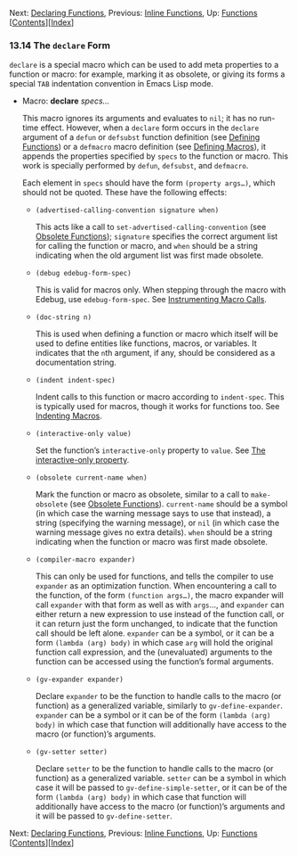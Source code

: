 

Next: [Declaring Functions](Declaring-Functions.html), Previous: [Inline Functions](Inline-Functions.html), Up: [Functions](Functions.html)   \[[Contents](index.html#SEC_Contents "Table of contents")]\[[Index](Index.html "Index")]

### 13.14 The `declare` Form

`declare` is a special macro which can be used to add meta properties to a function or macro: for example, marking it as obsolete, or giving its forms a special `TAB` indentation convention in Emacs Lisp mode.

*   Macro: **declare** *specs…*

    This macro ignores its arguments and evaluates to `nil`; it has no run-time effect. However, when a `declare` form occurs in the `declare` argument of a `defun` or `defsubst` function definition (see [Defining Functions](Defining-Functions.html)) or a `defmacro` macro definition (see [Defining Macros](Defining-Macros.html)), it appends the properties specified by `specs` to the function or macro. This work is specially performed by `defun`, `defsubst`, and `defmacro`.

    Each element in `specs` should have the form `(property args…)`, which should not be quoted. These have the following effects:

    *   `(advertised-calling-convention signature when)`

        This acts like a call to `set-advertised-calling-convention` (see [Obsolete Functions](Obsolete-Functions.html)); `signature` specifies the correct argument list for calling the function or macro, and `when` should be a string indicating when the old argument list was first made obsolete.

    *   `(debug edebug-form-spec)`

        This is valid for macros only. When stepping through the macro with Edebug, use `edebug-form-spec`. See [Instrumenting Macro Calls](Instrumenting-Macro-Calls.html).

    *   `(doc-string n)`

        This is used when defining a function or macro which itself will be used to define entities like functions, macros, or variables. It indicates that the `n`th argument, if any, should be considered as a documentation string.

    *   `(indent indent-spec)`

        Indent calls to this function or macro according to `indent-spec`. This is typically used for macros, though it works for functions too. See [Indenting Macros](Indenting-Macros.html).

    *   `(interactive-only value)`

        Set the function’s `interactive-only` property to `value`. See [The interactive-only property](Defining-Commands.html#The-interactive_002donly-property).

    *   `(obsolete current-name when)`

        Mark the function or macro as obsolete, similar to a call to `make-obsolete` (see [Obsolete Functions](Obsolete-Functions.html)). `current-name` should be a symbol (in which case the warning message says to use that instead), a string (specifying the warning message), or `nil` (in which case the warning message gives no extra details). `when` should be a string indicating when the function or macro was first made obsolete.

    *   `(compiler-macro expander)`

        This can only be used for functions, and tells the compiler to use `expander` as an optimization function. When encountering a call to the function, of the form `(function args…)`, the macro expander will call `expander` with that form as well as with `args`…, and `expander` can either return a new expression to use instead of the function call, or it can return just the form unchanged, to indicate that the function call should be left alone. `expander` can be a symbol, or it can be a form `(lambda (arg) body)` in which case `arg` will hold the original function call expression, and the (unevaluated) arguments to the function can be accessed using the function’s formal arguments.

    *   `(gv-expander expander)`

        Declare `expander` to be the function to handle calls to the macro (or function) as a generalized variable, similarly to `gv-define-expander`. `expander` can be a symbol or it can be of the form `(lambda (arg) body)` in which case that function will additionally have access to the macro (or function)’s arguments.

    *   `(gv-setter setter)`

        Declare `setter` to be the function to handle calls to the macro (or function) as a generalized variable. `setter` can be a symbol in which case it will be passed to `gv-define-simple-setter`, or it can be of the form `(lambda (arg) body)` in which case that function will additionally have access to the macro (or function)’s arguments and it will be passed to `gv-define-setter`.

Next: [Declaring Functions](Declaring-Functions.html), Previous: [Inline Functions](Inline-Functions.html), Up: [Functions](Functions.html)   \[[Contents](index.html#SEC_Contents "Table of contents")]\[[Index](Index.html "Index")]
